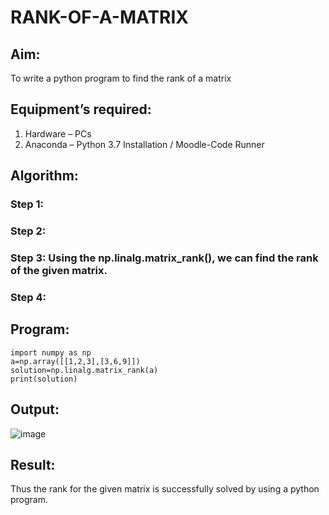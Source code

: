 # RANK-OF-A-MATRIX
## Aim:
To write a python program to find the rank of a matrix
## Equipment’s required:
1. 	Hardware – PCs
2. 	Anaconda – Python 3.7 Installation / Moodle-Code Runner
## Algorithm:
### Step 1: 
### Step 2: 
### Step 3: Using the np.linalg.matrix_rank(), we can find the rank of the given matrix.
### Step 4: 
## Program:
```
import numpy as np
a=np.array([[1,2,3],[3,6,9]])
solution=np.linalg.matrix_rank(a)
print(solution)

```

## Output:
![image](https://github.com/user-attachments/assets/483fe70f-63a3-42ef-bc6e-5b689e70ed42)


## Result:
Thus the rank for the given matrix is successfully solved by  using a python program.

